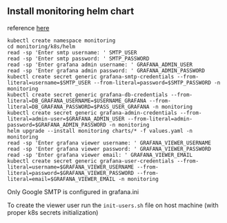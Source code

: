 ## Install monitoring helm chart

reference [here](https://github.com/prometheus-community/helm-charts/blob/main/charts/kube-prometheus-stack/README.md)

```
kubectl create namespace monitoring
cd monitoring/k8s/helm
read -sp 'Enter smtp username: ' SMTP_USER 
read -sp 'Enter smtp password: ' SMTP_PASSWORD
read -sp 'Enter grafana admin username: ' GRAFANA_ADMIN_USER
read -sp 'Enter grafana admin password: ' GRAFANA_ADMIN_PASSWORD
kubectl create secret generic grafana-smtp-credentials --from-literal=username=$SMTP_USER --from-literal=password=$SMTP_PASSWORD -n monitoring
kubectl create secret generic grafana-db-credentials --from-literal=DB_GRAFANA_USERNAME=$USERNAME_GRAFANA --from-literal=DB_GRAFANA_PASSWORD=$PASS_USER_GRAFANA -n monitoring
kubectl create secret generic grafana-admin-credentials --from-literal=admin-user=$GRAFANA_ADMIN_USER --from-literal=admin-password=$GRAFANA_ADMIN_PASSWORD -n monitoring
helm upgrade --install monitoring charts/* -f values.yaml -n monitoring
read -sp 'Enter grafana viewer username: ' GRAFANA_VIEWER_USERNAME
read -sp 'Enter grafana viewer password: ' GRAFANA_VIEWER_PASSWORD
read -sp 'Enter grafana viewer email: ' GRAFANA_VIEWER_EMAIL
kubectl create secret generic grafana-user-credentials --from-literal=username=$GRAFANA_VIEWER_USERNAME --from-literal=password=$GRAFANA_VIEWER_PASSWORD --from-literal=email=$GRAFANA_VIEWER_EMAIL -n monitoring
```

Only Google SMTP is configured in grafana.ini

To create the viewer user run the `init-users.sh` file on host machine (with proper k8s secrets initialization)
